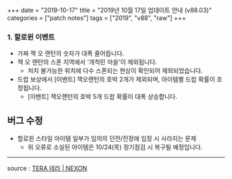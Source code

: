 +++
date = "2019-10-17"
title = "2019년 10월 17일 업데이트 안내 (v88.03)"
categories = ["patch notes"]
tags = ["2019", "v88", "raw"]
+++

### 1. 할로윈 이벤트
- 가짜 잭 오 랜턴의 숫자가 대폭 줄어듭니다.
- 잭 오 랜턴의 스폰 지역에서 '개척민 마을'이 제외됩니다.
  - 처치 불가능한 위치에 다수 스폰되는 현상이 확인되어 제외되었습니다.
- 드랍 보상에서 [이벤트] 잭오랜턴의 호박 2개가 제외되며, 아이템별 드랍 확률이 조정됩니다.
  - [이벤트] 잭오랜턴의 호박 5개 드랍 확률이 대폭 상승합니다.

## 버그 수정

- 할로윈 스타일 아이템 일부가 임의의 던전/전장에 입장 시 사라지는 문제
  - 위 오류로 소실된 아이템은 10/24(목) 정기점검 시 복구될 예정입니다.

----

source : [TERA 테라 | NEXON](http://tera.nexon.com/news/update/view.aspx?n4articlesn=413)
